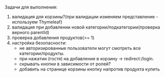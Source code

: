 Задачи для выполнения:
1. валидация для корзины?(при валидации изменяем представление - используем Thymeleaf)
2. валидация при добавлении новой категории/подкатегории(проверка верного parentId)
3. проверка добавления продуктов(>= 1)
4. настройка безопасности:
   - не авторизированные пользователи могут смотреть все категории/продукты.
   - при нажатии (гостя) на добавление в корзину -> redirect:/login.
   - скрывать кнопки в зависимости от ролей?
   - добавить на странице корзины кнопку напротив продукта купить
